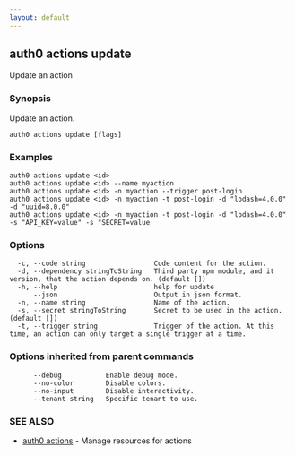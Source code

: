 ```yaml
---
layout: default
---
```

## auth0 actions update

Update an action

### Synopsis

Update an action.

```
auth0 actions update [flags]
```

### Examples

```
auth0 actions update <id> 
auth0 actions update <id> --name myaction
auth0 actions update <id> -n myaction --trigger post-login
auth0 actions update <id> -n myaction -t post-login -d "lodash=4.0.0" -d "uuid=8.0.0"
auth0 actions update <id> -n myaction -t post-login -d "lodash=4.0.0" -s "API_KEY=value" -s "SECRET=value
```

### Options

```
  -c, --code string                 Code content for the action.
  -d, --dependency stringToString   Third party npm module, and it version, that the action depends on. (default [])
  -h, --help                        help for update
      --json                        Output in json format.
  -n, --name string                 Name of the action.
  -s, --secret stringToString       Secret to be used in the action. (default [])
  -t, --trigger string              Trigger of the action. At this time, an action can only target a single trigger at a time.
```

### Options inherited from parent commands

```
      --debug           Enable debug mode.
      --no-color        Disable colors.
      --no-input        Disable interactivity.
      --tenant string   Specific tenant to use.
```

### SEE ALSO

* [auth0 actions](auth0_actions.md)	 - Manage resources for actions

